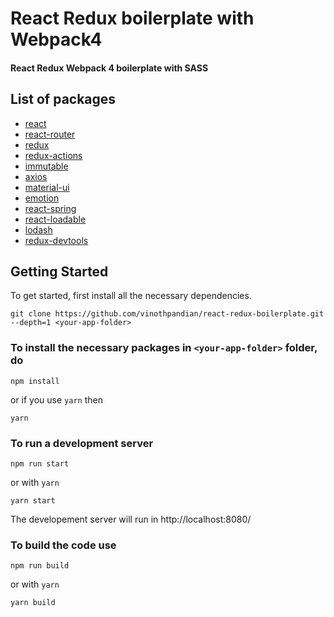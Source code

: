 # React Redux boilerplate with Webpack4

#### React Redux Webpack 4 boilerplate with SASS

## List of packages

* [react](https://reactjs.org/)
* [react-router](https://github.com/ReactTraining/react-router)
* [redux](https://redux.js.org/)
* [redux-actions](https://redux-actions.js.org/)
* [immutable](https://facebook.github.io/immutable-js/)
* [axios](https://github.com/axios/axios)
* [material-ui](https://material-ui-next.com/)
* [emotion](https://emotion.sh/)
* [react-spring](http://react-spring.surge.sh/)
* [react-loadable](https://github.com/jamiebuilds/react-loadable)
* [lodash](https://lodash.com/)
* [redux-devtools](https://github.com/zalmoxisus/redux-devtools-extension)

## Getting Started

To get started, first install all the necessary dependencies.

```
git clone https://github.com/vinothpandian/react-redux-boilerplate.git --depth=1 <your-app-folder>
```

### To install the necessary packages in `<your-app-folder>` folder, do

```
npm install
```

or if you use `yarn` then

```
yarn
```

### To run a development server

```
npm run start
```

or with `yarn`

```
yarn start
```

The developement server will run in http://localhost:8080/

### To build the code use

```
npm run build
```

or with `yarn`

```
yarn build
```
